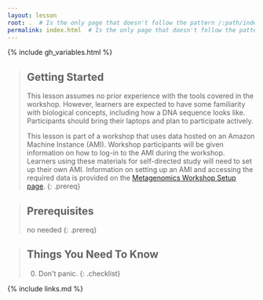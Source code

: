 ```yaml
---
layout: lesson
root: .  # Is the only page that doesn't follow the pattern /:path/index.html
permalink: index.html  # Is the only page that doesn't follow the pattern /:path/index.html
---
```


{% include gh_variables.html %}

> ## Getting Started
>
> This lesson assumes no prior experience with the tools covered in the workshop. 
> However, learners are expected to have some familiarity with biological concepts,
> including how a DNA sequence looks like. Participants should bring their laptops and plan to participate actively. 
>
> This lesson is part of a workshop that uses data hosted on an Amazon Machine Instance (AMI). Workshop participants will be given 
> information on how
> to log-in to the AMI during the workshop. Learners using these materials for self-directed study will need to set up their own
> AMI. Information on setting up an AMI and accessing the required data is provided on the [Metagenomics Workshop Setup page](https://carpentries-incubator.github.io/metagenomics/setup.html).
{: .prereq}


> ## Prerequisites
>
> no needed
{: .prereq}

> ## Things You Need To Know
>
> 0.  Don't panic.
{: .checklist}

{% include links.md %}
